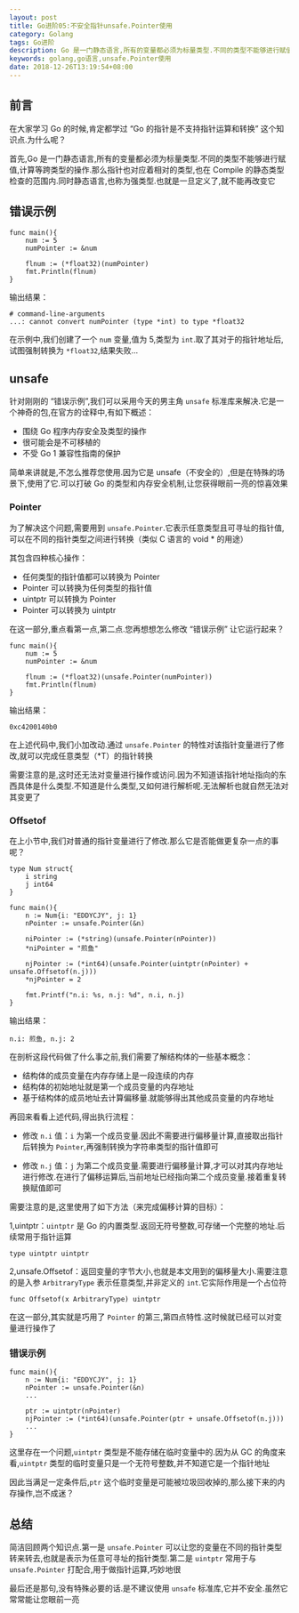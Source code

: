 ```yaml
---
layout: post
title: Go进阶05:不安全指针unsafe.Pointer使用
category: Golang
tags: Go进阶
description: Go 是一门静态语言,所有的变量都必须为标量类型.不同的类型不能够进行赋值,计算等跨类型的操作.那么指针也对应着相对的类型,也在 Compile 的静态类型检查的范围内.同时静态语言,也称为强类型.也就是一旦定义了,就不能再改变它
keywords: golang,go语言,unsafe.Pointer使用
date: 2018-12-26T13:19:54+08:00
---
```


## 前言

在大家学习 Go 的时候,肯定都学过 “Go 的指针是不支持指针运算和转换” 这个知识点.为什么呢？

首先,Go 是一门静态语言,所有的变量都必须为标量类型.不同的类型不能够进行赋值,计算等跨类型的操作.那么指针也对应着相对的类型,也在 Compile 的静态类型检查的范围内.同时静态语言,也称为强类型.也就是一旦定义了,就不能再改变它

## 错误示例

    func main(){
        num := 5
        numPointer := &num

        flnum := (*float32)(numPointer)
        fmt.Println(flnum)
    }

输出结果：

    # command-line-arguments
    ...: cannot convert numPointer (type *int) to type *float32

在示例中,我们创建了一个 `num` 变量,值为 5,类型为 `int`.取了其对于的指针地址后,试图强制转换为 `*float32`,结果失败...

## unsafe

针对刚刚的 “错误示例”,我们可以采用今天的男主角 `unsafe` 标准库来解决.它是一个神奇的包,在官方的诠释中,有如下概述：

* 围绕 Go 程序内存安全及类型的操作
* 很可能会是不可移植的
* 不受 Go 1 兼容性指南的保护

简单来讲就是,不怎么推荐您使用.因为它是 unsafe（不安全的）,但是在特殊的场景下,使用了它.可以打破 Go 的类型和内存安全机制,让您获得眼前一亮的惊喜效果

### Pointer

为了解决这个问题,需要用到 `unsafe.Pointer`.它表示任意类型且可寻址的指针值,可以在不同的指针类型之间进行转换（类似 C 语言的 void * 的用途）

其包含四种核心操作：

* 任何类型的指针值都可以转换为 Pointer
* Pointer 可以转换为任何类型的指针值
* uintptr 可以转换为 Pointer
* Pointer 可以转换为 uintptr

在这一部分,重点看第一点,第二点.您再想想怎么修改 “错误示例” 让它运行起来？

    func main(){
        num := 5
        numPointer := &num

        flnum := (*float32)(unsafe.Pointer(numPointer))
        fmt.Println(flnum)
    }

输出结果：

    0xc4200140b0

在上述代码中,我们小加改动.通过 `unsafe.Pointer` 的特性对该指针变量进行了修改,就可以完成任意类型（*T）的指针转换

需要注意的是,这时还无法对变量进行操作或访问.因为不知道该指针地址指向的东西具体是什么类型.不知道是什么类型,又如何进行解析呢.无法解析也就自然无法对其变更了

### Offsetof

在上小节中,我们对普通的指针变量进行了修改.那么它是否能做更复杂一点的事呢？

    type Num struct{
        i string
        j int64
    }

    func main(){
        n := Num{i: "EDDYCJY", j: 1}
        nPointer := unsafe.Pointer(&n)

        niPointer := (*string)(unsafe.Pointer(nPointer))
        *niPointer = "煎鱼"

        njPointer := (*int64)(unsafe.Pointer(uintptr(nPointer) + unsafe.Offsetof(n.j)))
        *njPointer = 2

        fmt.Printf("n.i: %s, n.j: %d", n.i, n.j)
    }

输出结果：

    n.i: 煎鱼, n.j: 2

在剖析这段代码做了什么事之前,我们需要了解结构体的一些基本概念：

* 结构体的成员变量在内存存储上是一段连续的内存
* 结构体的初始地址就是第一个成员变量的内存地址
* 基于结构体的成员地址去计算偏移量.就能够得出其他成员变量的内存地址

再回来看看上述代码,得出执行流程：

* 修改 `n.i` 值：`i` 为第一个成员变量.因此不需要进行偏移量计算,直接取出指针后转换为 `Pointer`,再强制转换为字符串类型的指针值即可

* 修改 `n.j` 值：`j` 为第二个成员变量.需要进行偏移量计算,才可以对其内存地址进行修改.在进行了偏移运算后,当前地址已经指向第二个成员变量.接着重复转换赋值即可

需要注意的是,这里使用了如下方法（来完成偏移计算的目标）：

1,uintptr：`uintptr` 是 Go 的内置类型.返回无符号整数,可存储一个完整的地址.后续常用于指针运算

    type uintptr uintptr

2,unsafe.Offsetof：返回变量的字节大小,也就是本文用到的偏移量大小.需要注意的是入参 `ArbitraryType` 表示任意类型,并非定义的 `int`.它实际作用是一个占位符

    func Offsetof(x ArbitraryType) uintptr

在这一部分,其实就是巧用了 `Pointer` 的第三,第四点特性.这时候就已经可以对变量进行操作了

### 错误示例

    func main(){
        n := Num{i: "EDDYCJY", j: 1}
        nPointer := unsafe.Pointer(&n)
        ...

        ptr := uintptr(nPointer)
        njPointer := (*int64)(unsafe.Pointer(ptr + unsafe.Offsetof(n.j)))
        ...
    }

这里存在一个问题,`uintptr` 类型是不能存储在临时变量中的.因为从 GC 的角度来看,`uintptr` 类型的临时变量只是一个无符号整数,并不知道它是一个指针地址

因此当满足一定条件后,`ptr` 这个临时变量是可能被垃圾回收掉的,那么接下来的内存操作,岂不成迷？

## 总结

简洁回顾两个知识点.第一是 `unsafe.Pointer` 可以让您的变量在不同的指针类型转来转去,也就是表示为任意可寻址的指针类型.第二是 `uintptr` 常用于与 `unsafe.Pointer` 打配合,用于做指针运算,巧妙地很

最后还是那句,没有特殊必要的话.是不建议使用 `unsafe` 标准库,它并不安全.虽然它常常能让您眼前一亮
